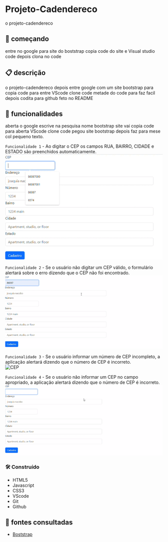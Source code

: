 # Projeto-Cadendereco 
o projeto-cadendereco 
## 🚀 começando
entre no google para site do boststrap copia code do site e Visual studio code depois clona no code  

 ## 📋 descrição
o projeto-cadendereco depois entre google com um site bootstrap para copia code para entre VScode clone code metade do code para faz facil depois codita para github feto no README   

 ## 🔧 funcionalidades
aberta o google escrive na pesquisa nome bootstrap site vai copia code para aberta VScode clone code pegou site bootstrap depois faz para mese col pequeno texto.

`Funcionalidade 1` - Ao digitar o CEP os campos RUA, BAIRRO, CIDADE e ESTADO são preenchidos automaticamente.
![CEP](img/CEP.gif)


`Funcionalidade 2` - Se o usuário não digitar um CEP válido, o formulário alertará sobre o erro dizendo que o CEP não foi encontrado.
![CEP](img/CEPErrado.gif)


`Funcionalidade 3` - Se o usuário informar um número de CEP incompleto, a aplicação alertará dizendo que o número de CEP é incorreto.   
![CEP](img/CEPIncompleto.gif)


`Funcionalidade 4` - Se o usuário não informar um CEP no campo apropriado, a aplicação alertará dizendo que o número de CEP é incorreto. 
![CEP](img/CEPcampoapropriado.gif)

### 🛠️ Construído
* HTML5        
* Javascript  
* CSS3         
* VScode
* Git    
* Github   

## 📄 fontes consultadas
* [Boststrap](https://getbootstrap.com/)


